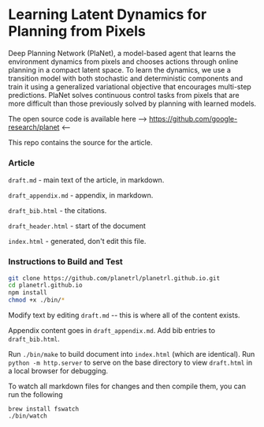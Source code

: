 # Learning Latent Dynamics for Planning from Pixels

Deep Planning Network (PlaNet), a model-based agent that learns the environment dynamics from pixels and chooses actions through online planning in a compact latent space. To learn the dynamics, we use a transition model with both stochastic and deterministic components and train it using a generalized variational objective that encourages multi-step predictions. PlaNet solves continuous control tasks from pixels that are more difficult than those previously solved by planning with learned models.

The open source code is available here --> https://github.com/google-research/planet <--

This repo contains the source for the article.

### Article

`draft.md` - main text of the article, in markdown.

`draft_appendix.md` - appendix, in markdown.

`draft_bib.html` - the citations.

`draft_header.html` - start of the document

`index.html` - generated, don't edit this file.

### Instructions to Build and Test
```bash
git clone https://github.com/planetrl/planetrl.github.io.git
cd planetrl.github.io
npm install
chmod +x ./bin/*
```

Modify text by editing `draft.md` -- this is where all of the content exists.

Appendix content goes in `draft_appendix.md`. Add bib entries to `draft_bib.html`.

Run `./bin/make` to build document into `index.html` (which are identical).
Run `python -m http.server` to serve on the base directory to view `draft.html` in a local browser for debugging.

To watch all markdown files for changes and then compile them, you can run the following
```
brew install fswatch
./bin/watch
```
